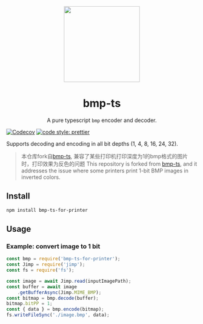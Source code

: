 <div align="center">
  <img width="200" height="200"
    src="./logo.png">
  <h1>bmp-ts</h1>
  <p>A pure typescript <code>bmp</code> encoder and decoder.</p>
</div>

[![Codecov](https://img.shields.io/codecov/c/github/hipstersmoothie/bmp-ts.svg?style=for-the-badge)](https://codecov.io/gh/hipstersmoothie/bmp-ts)
[![code style: prettier](https://img.shields.io/badge/code_style-prettier-ff69b4.svg?style=for-the-badge)](https://github.com/prettier/prettier)

Supports decoding and encoding in all bit depths (1, 4, 8, 16, 24, 32).

> 本仓库fork自[bmp-ts](https://github.com/jimp-dev/bmp-ts), 兼容了某些打印机打印深度为1的bmp格式的图片时，打印效果为反色的问题
> This repository is forked from [bmp-ts](https://github.com/jimp-dev/bmp-ts), and it addresses the issue where some printers print 1-bit BMP images in inverted colors.

## Install

```sh
npm install bmp-ts-for-printer
```

## Usage

### Example: convert image to 1 bit

```js
const bmp = require('bmp-ts-for-printer');
const Jimp = require('jimp');
const fs = require('fs');

const image = await Jimp.read(inputImagePath);
const buffer = await image
    .getBufferAsync(Jimp.MIME_BMP);
const bitmap = bmp.decode(buffer);
bitmap.bitPP = 1;
const { data } = bmp.encode(bitmap);
fs.writeFileSync('./image.bmp', data); 
```